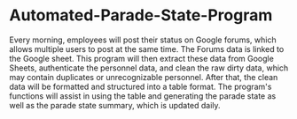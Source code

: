 # Automated-Parade-State-Program
Every morning, employees will post their status on Google forums, which allows multiple users to post at the same time. The Forums data is linked to the Google sheet. This program will then extract these data from Google Sheets, authenticate the personnel data, and clean the raw dirty data, which may contain duplicates or unrecognizable personnel. After that, the clean data will be formatted and structured into a table format. The program's functions will assist in using the table and generating the parade state as well as the parade state summary, which is updated daily.
